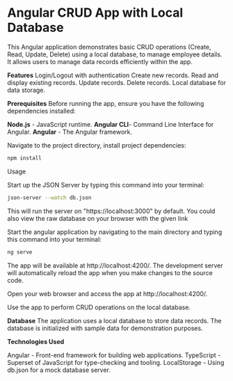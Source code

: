 
# Angular CRUD App with Local Database
This Angular application demonstrates basic CRUD operations (Create, Read, Update, Delete) using a local database, to manage employee details. It allows users to manage data records efficiently within the app.

**Features**
Login/Logout with authentication
Create new records.
Read and display existing records.
Update records.
Delete records.
Local database for data storage.

**Prerequisites**
Before running the app, ensure you have the following dependencies installed:

**Node.js** - JavaScript runtime.
**Angular CLI**- Command Line Interface for Angular.
**Angular** - The Angular framework.

Navigate to the project directory, install project dependencies:

```bash
npm install
```
Usage
 
Start up the JSON Server by typing this command into your terminal:

```bash
json-server --watch db.json
```

This will run the server on "https://localhost:3000" by default. You could also view the raw database on your browser with the given link

Start the angular application by navigating to the main directory and typing this command into your terminal:

```bash
ng serve
```

The app will be available at http://localhost:4200/. The development server will automatically reload the app when you make changes to the source code.

Open your web browser and access the app at http://localhost:4200/.

Use the app to perform CRUD operations on the local database.

**Database**
The application uses a local database to store data records. The database is initialized with sample data for demonstration purposes.

**Technologies Used**

Angular - Front-end framework for building web applications.
TypeScript - Superset of JavaScript for type-checking and tooling.
LocalStorage - Using db.json for a mock database server. 






